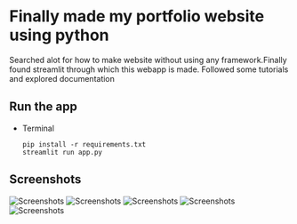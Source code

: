 # Finally made my portfolio website using python
Searched alot for how to make website without using any framework.Finally found streamlit through which this webapp is made.
Followed some tutorials and explored documentation 



## Run the app
* Terminal
    ```
    pip install -r requirements.txt
    streamlit run app.py
    ```
    
## Screenshots
![Screenshots](/images/1.jpg?raw=true)
![Screenshots](/images/2.jpg?raw=true)
![Screenshots](/images/3.jpg?raw=true)
![Screenshots](/images/4.jpg?raw=true)
![Screenshots](/images/5.jpg?raw=true)
